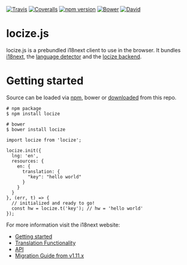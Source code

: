 [![Travis](https://img.shields.io/travis/locize/locize/master.svg?style=flat-square)](https://travis-ci.org/locize/i18next-locize-backend)
[![Coveralls](https://img.shields.io/coveralls/locize/locize/master.svg?style=flat-square)](https://coveralls.io/github/locize/locize)
[![npm version](https://img.shields.io/npm/v/locize.svg?style=flat-square)](https://www.npmjs.com/package/locize)
[![Bower](https://img.shields.io/bower/v/locize.svg)]()
[![David](https://img.shields.io/david/locize/locize.svg?style=flat-square)](https://david-dm.org/locize/locize)

# locize.js

locize.js is a prebundled i18next client to use in the browser. It bundles [i18next](http://i18next.com/), the [language detector](https://github.com/i18next/i18next-browser-languageDetector) and the [locize backend](https://github.com/locize/i18next-locize-backend).

# Getting started

Source can be loaded via [npm](https://www.npmjs.com/package/locize), bower or [downloaded](https://github.com/locize/locize/blob/master/locize.min.js) from this repo.

```
# npm package
$ npm install locize

# bower
$ bower install locize
```

```
import locize from 'locize';

locize.init({
  lng: 'en',
  resources: {
    en: {
      translation: {
        "key": "hello world"
      }
    }
  }
}, (err, t) => {
  // initialized and ready to go!
  const hw = locize.t('key'); // hw = 'hello world'
});
```

For more information visit the i18next website:

- [Getting started](http://i18next.com/docs/)
- [Translation Functionality](http://i18next.com/translate/)
- [API](http://i18next.com/docs/api/)
- [Migration Guide from v1.11.x](http://i18next.com/docs/migration/)
